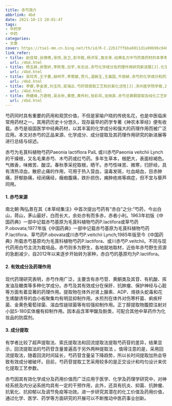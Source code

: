```yaml
---
title: 赤芍简介
abbrlink: 4bd
date: 2021-10-13 20:01:47
tags:
- 中药学
- 中药
categories:
- 文章
cover: https://tse1-mm.cn.bing.net/th/id/R-C.22b17ffbba6011d1a90b96c048ac5534?rik=nxVF6yW4KVWELQ&riu=http%3a%2f%2fwww.taozhy.com%2fImages_ZhongYaoXue%2fchishao-YaoCai.jpg&ehk=S5jywV9VyBHiZU%2fiK6Mv4iPvMjvp2%2bjrg%2bXtKipbiOo%3d&risl=&pid=ImgRaw&r=0
link_refer:
- title: 赵佳琛,翁倩倩,张悦,张卫,彭华胜,杨洪军,詹志来.经典名方中芍药类药材的本草考证[J].中国中药杂志,2019,44(24):5496-5502.
  url: /4bd.html
- title: 杨玉赫,徐雪娇,李陈雪,白宇,车志远.赤芍化学成分及药理作用研究新进展[J].化学工程师,2021,35(09):42-44+31.
  url: /4bd.html
- title: 吴玲芳,王子墨,赫柯芊,李雯媛,贾凡,温婉玉,王鑫国,牛丽颖.赤芍的化学成分和药理作用研究概况[J].中国实验方剂学杂志,2021,27(18):198-206.
  url: /4bd.html
- title: 李娜,李金莲,刘玉玲,栾海云.芍药苷提取工艺和抗氧化活性[J].滨州医学院学报,2020,43(05):373-376.
  url: /4bd.html
- title: 杨健峰,万君晗,吴永秋,黄蓓,黄传利,张彩凤,龙晓英.赤芍总黄酮提取及纯化工艺研究[J].广东药科大学学报,2017,33(06):732-736.
  url: /4bd.html
---
```


​        芍药同时具有重要的药用和观赏价值，不但是家喻户晓的传统名花，也是中医临床常用药材之一。其用药历史十分悠久，现存最早的药学专著《神农本草经》便有收载。赤芍是祖国医学中经典药材，以其丰富的化学成分和强大的药理作用而被广泛应用。本文对赤芍的正品来源、化学成分、成分提取及其药理作用研究的新进展等进行总结与综述。

<!--more-->

赤芍为毛茛科植物芍药Paeonia lactiflora PalL 或川赤芍Paeonia veitchii Lynch的干燥根，又名毛果赤芍、木芍药或红芍药。多年生草本，根肥大，表面棕褐色。气微香，味微苦、酸涩。春秋季采挖取根，晒干。赤芍性味苦、微寒，归肝经，具有清热凉血，散瘀止痛的作用，可用于热入营血，温毒发斑，吐血衄血，目赤肿痛，肝郁胁痛，经闭痛经，癥瘕腹痛，跌扑损伤，痈肿疮疡等病症，但不宜与藜芦同用。

#### **1.** **赤芍来源**

南北朝·陶弘景在其《本草经集注》中首次提出芍药有“赤白”之分:“芍药，今出白山，蒋山，茅山最好，白而长大，余处亦有而多赤，赤者小利。1963年初版《中国药典》一部中记载赤芍基原为毛茛科植物芍药P.lactifora或草芍药P.obovata;1977年版《中国药典》一部中记载赤芍基原为毛茛科植物芍药P.lactifora、草芍药P.obovata或川赤芍P.veitchii Lynch;1985年版至今《中国药典》所载赤芍基原均为毛茛科植物芍药P.lactifora、或川赤芍P.veitchii。不同与现代药用白芍主流为栽培品，赤芍则多为野生，各地就地取材，近些年赤芍野生资源的急剧减少，自2012年以来逐步开始转为家种，赤白芍的基原均为P.lactifora。

#### **2.** **有效成分及药理作用**

现代药理研究表明，赤芍作用广泛，主要含有赤芍苷、黄酮类及其苷、有机酸、挥发油及糖类等多种化学成分。赤芍及其有效成分在保肝、抗肿瘤、保护神经与心脏等方面有着显著的药理作用。提取物在体外对肾上腺素、ADP、烙铁头蛇毒和花生烯酸诱导的血小板聚集均有明显抑制作用。水煎剂在体外对伤寒杆菌、痢疾杆菌、金黄色葡萄球菌、溶血性链球菌等有较强抑制作用。正丁醇提取物腹腔注射对小鼠S-180实体瘤有抑制作用。因本品含苯甲酸及酚类，可配合其他中草药作为化妆品的防腐剂。

#### **3.** **成分提取**

有学者比较了超声提取法、索氏提取法和回流提取法提取芍药苷的差异，结果显示，回流提取法的芍药苷含量普遍高于另外两种提取法 。值得注意的是，采用回流提取法，随着回流时间延长，芍药苷含量呈下降趋势，所以长时间提取加热会导致有效成分被破坏。目前，芍药苷提取工艺采用较多的是正交设计和均匀设计来优化提取工艺参数。

赤芍因其有效化学成分及药用价值而广泛应用于医学、化学及药理学研究中，对神经系统及内分泌系统均具有一定的干预作用，此外，还具有抗炎、抑菌、抗肿瘤、抗氧化、抗抑郁以及调节免疫等功效。进一步研究其潜在的化工价值及药用价值，通过化学、医学、药学等方面研究的开展可以不断推动中医药事业创新。





